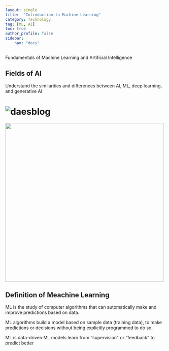 ```yaml
---
layout: single
title:  "Introduction to Machine Learning"
category: Technology
tag: [ML, AI]
toc: true
author_profile: false
sidebar:
    nav: "docs"
---
```


Fundamentals of Machine Learning and Artificial Intelligence

## Fields of AI
Understand the similarities and differences between AI, ML, deep learning, and generative AI

# ![daesblog]({{site.url}}/images/2025-03-09-IntroML/01-AIDiagram.png)

<img src="{{site.url}}/images/2025-03-09-IntroML/01-AIDiagram.png" width="500" />


## Definition of Meachine Learning
ML is the study of computer algorithms that can automatically make and improve predictions based on data.


ML algorithms build a model based on sample data (training data), to make predictions or decisions without being explicitly programmed to do so.

ML is data-driven
ML models learn from “supervision" or “feedback" to predict better


